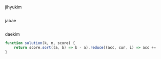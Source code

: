jihyukim
```js

```

jabae
```js

```

daekim
```js
function solution(k, m, score) {
    return score.sort((a, b) => b - a).reduce((acc, cur, i) => acc += !((i + 1) % m) ? cur * m : 0, 0);
}
```
